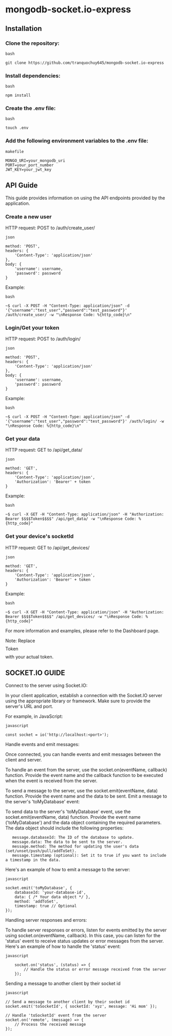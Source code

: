 # mongodb-socket.io-express
## Installation

### Clone the repository:
``` 
bash

git clone https://github.com/tranquochuy645/mongodb-socket.io-express
``` 
### Install dependencies:

``` 
bash

npm install
``` 
### Create the .env file:
``` 
bash

touch .env
``` 
### Add the following environment variables to the .env file:
``` 
makefile

MONGO_URI=your_mongodb_uri
PORT=your_port_number
JWT_KEY=your_jwt_key
``` 
## API Guide

This guide provides information on using the API endpoints provided by the application.
### Create a new user

HTTP request: POST to /auth/create_user/
``` 
json

method: 'POST',
headers: {
    'Content-Type': 'application/json'
},
body: {
    'username': username,
    'password': password
}
``` 
Example:
``` 
bash

~$ curl -X POST -H "Content-Type: application/json" -d '{"username":"test_user","password":"test_password"}' /auth/create_user/ -w "\nResponse Code: %{http_code}\n"
``` 
### Login/Get your token

HTTP request: POST to /auth/login/
``` 
json

method: 'POST',
headers: {
    'Content-Type': 'application/json'
},
body: {
    'username': username,
    'password': password
}
``` 
Example:
``` 
bash

~$ curl -X POST -H "Content-Type: application/json" -d '{"username":"test_user","password":"test_password"}' /auth/login/ -w "\nResponse Code: %{http_code}\n"
``` 
### Get your data

HTTP request: GET to /api/get_data/
``` 
json

method: 'GET',
headers: {
    'Content-Type': 'application/json',
    'Authorization': 'Bearer' + token
}
``` 
Example:
``` 
bash

~$ curl -X GET -H "Content-Type: application/json" -H "Authorization: Bearer $$$$Token$$$$" /api/get_data/ -w "\nResponse Code: %{http_code}"
``` 
### Get your device's socketId

HTTP request: GET to /api/get_devices/
``` 
json

method: 'GET',
headers: {
    'Content-Type': 'application/json',
    'Authorization': 'Bearer' + token
}
``` 
Example:
``` 
bash

~$ curl -X GET -H "Content-Type: application/json" -H "Authorization: Bearer $$$$Token$$$$" /api/get_devices/ -w "\nResponse Code: %{http_code}"
``` 
For more information and examples, please refer to the Dashboard page.

Note: Replace $$$$Token$$$$ with your actual token.

## SOCKET.IO GUIDE

Connect to the server using Socket.IO:

In your client application, establish a connection with the Socket.IO server using the appropriate library or framework. Make sure to provide the server's URL and port.

For example, in JavaScript:
``` 
javascript

const socket = io('http://localhost:<port>');
``` 
Handle events and emit messages:

Once connected, you can handle events and emit messages between the client and server.

To handle an event from the server, use the socket.on(eventName, callback) function. Provide the event name and the callback function to be executed when the event is received from the server.

To send a message to the server, use the socket.emit(eventName, data) function. Provide the event name and the data to be sent.
Emit a message to the server's 'toMyDatabase' event:

   To send data to the server's 'toMyDatabase' event, use the socket.emit(eventName, data) function.
   Provide the event name ('toMyDatabase') and the data object containing the required parameters.
   The data object should include the following properties:
   
       message.databaseId: The ID of the database to update.
       message.data: The data to be sent to the server.
       message.method: The method for updating the user's data (set/unset/push/pull/addToSet).
       message.timestamp (optional): Set it to true if you want to include a timestamp in the data.

Here's an example of how to emit a message to the server:
``` 
javascript

socket.emit('toMyDatabase', {
    databaseId: 'your-database-id',
    data: { /* Your data object */ },
    method: 'addToSet',
    timestamp: true // Optional
});
``` 
Handling server responses and errors:

   To handle server responses or errors, listen for events emitted by the server using socket.on(eventName, callback).
   In this case, you can listen for the 'status' event to receive status updates or error messages from the server.
   Here's an example of how to handle the 'status' event:
    
``` 
javascript

    socket.on('status', (status) => {
        // Handle the status or error message received from the server
    });
``` 
Sending a message to another client by their socket id
``` 
javascript

// Send a message to another client by their socket id
socket.emit('toSocketId', { socketId: 'xyz', message: 'Hi mom' });

// Handle 'toSocketId' event from the server
socket.on('remote', (message) => {
    // Process the received message
});
``` 
